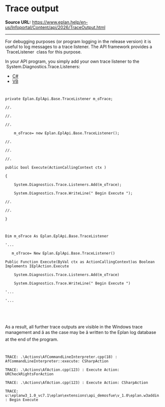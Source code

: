 # Trace output

**Source URL:** https://www.eplan.help/en-us/Infoportal/Content/api/2026/TraceOutput.html

---

For debugging purposes (or program logging in the release version) it is useful to log messages to a trace listener. The API framework provides a  TraceListener  class for this purpose.

In your API program, you simply add your own trace listener to the  System.Diagnostics.Trace.Listeners:

- [C#](#i-tab-content-CS)
- [VB](#i-tab-content-VB)

```

private Eplan.EplApi.Base.TraceListener m_oTrace;
//.
//.
//.
    m_oTrace= new Eplan.EplApi.Base.TraceListener();
//.
//.
//.
public bool Execute(ActionCallingContext ctx )
{
    System.Diagnostics.Trace.Listeners.Add(m_oTrace);
    System.Diagnostics.Trace.WriteLine(" Begin Execute ");
//.
//.
}
```

```

Dim m_oTrace As Eplan.EplApi.Base.TraceListener
'...
   m_oTrace= New Eplan.EplApi.Base.TraceListener()
Public Function Execute(ByVal ctx as ActionCallingContext)as Boolean Implements IEplAction.Execute
    System.Diagnostics.Trace.Listeners.Add(m_oTrace)
    System.Diagnostics.Trace.WriteLine(" Begin Execute ")
'...
'...
```

```

 
```

As a result, all further trace outputs are visible in the Windows trace management and â as the case may be â written to the Eplan log database at the end of the program.

```

TRACE: .\Actions\AfCommandLineInterpreter.cpp(18) : AfCommandLineInterpreter::execute: CSharpAction
TRACE: .\Actions\AfAction.cpp(123) : Execute Action: URCheckRightsForAction
TRACE: .\Actions\AfAction.cpp(123) : Execute Action: CSharpAction
TRACE: u:\eplanw3_1.0_vc7.1\eplan\extensions\api_demosfue\v_1.0\eplan.w3addin.demo1\csharpaction.cs(24) : Begin Execute
```